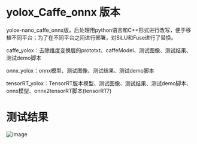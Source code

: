 # yolox_Caffe_onnx 版本

yolox-nano_caffe_onnx版，后处理用python语言和C++形式进行改写，便于移植不同平台；为了在不同平台之间进行部署，对SiLU和Fuse进行了替换。

caffe_yolox：去除维度变换层的prototxt、caffeModel、测试图像、测试结果、测试demo脚本

onnx_yolox：onnx模型、测试图像、测试结果、测试demo脚本

tensorRT_yolox：TensorRT版本模型、测试图像、测试结果、测试demo脚本、onnx模型、onnx2tensorRT脚本(tensorRT7)


# 测试结果

![image](https://github.com/cqu20160901/yolox_caffe_onnx/blob/master/caffe_yolox/result.jpg)

